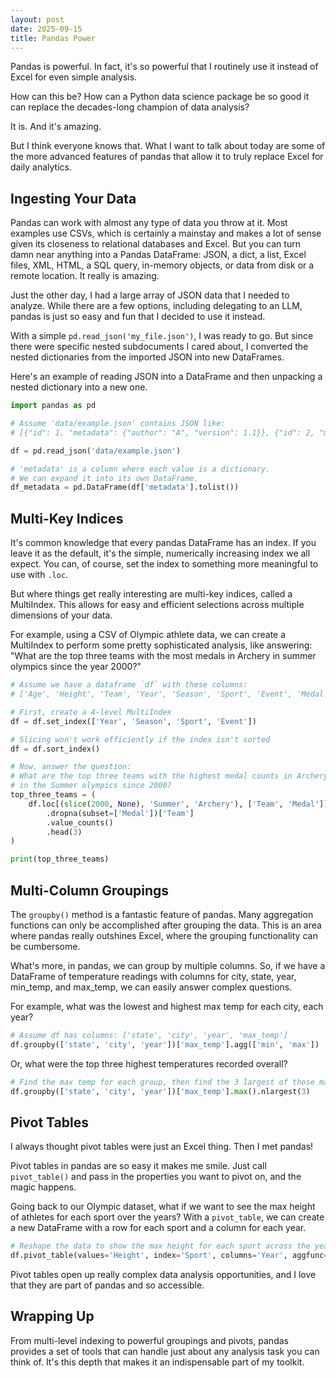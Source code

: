 ```yaml
---
layout: post
date: 2025-09-15
title: Pandas Power
---
```


Pandas is powerful. In fact, it's so powerful that I routinely use it instead of Excel for even simple analysis.

How can this be? How can a Python data science package be so good it can replace the decades-long champion of data analysis?

It is. And it's amazing.

But I think everyone knows that. What I want to talk about today are some of the more advanced features of pandas that allow it to truly replace Excel for daily analytics.

## Ingesting Your Data

Pandas can work with almost any type of data you throw at it. Most examples use CSVs, which is certainly a mainstay and makes a lot of sense given its closeness to relational databases and Excel. But you can turn damn near anything into a Pandas DataFrame: JSON, a dict, a list, Excel files, XML, HTML, a SQL query, in-memory objects, or data from disk or a remote location. It really is amazing.

Just the other day, I had a large array of JSON data that I needed to analyze. While there are a few options, including delegating to an LLM, pandas is just so easy and fun that I decided to use it instead.

With a simple `pd.read_json('my_file.json')`, I was ready to go. But since there were specific nested subdocuments I cared about, I converted the nested dictionaries from the imported JSON into new DataFrames.

Here's an example of reading JSON into a DataFrame and then unpacking a nested dictionary into a new one.

```python
import pandas as pd

# Assume 'data/example.json' contains JSON like:
# [{"id": 1, "metadata": {"author": "A", "version": 1.1}}, {"id": 2, "metadata": {"author": "B", "version": 1.2}}]

df = pd.read_json('data/example.json')

# 'metadata' is a column where each value is a dictionary.
# We can expand it into its own DataFrame.
df_metadata = pd.DataFrame(df['metadata'].tolist())
```

## Multi-Key Indices

It's common knowledge that every pandas DataFrame has an index. If you leave it as the default, it's the simple, numerically increasing index we all expect. You can, of course, set the index to something more meaningful to use with `.loc`.

But where things get really interesting are multi-key indices, called a MultiIndex. This allows for easy and efficient selections across multiple dimensions of your data.

For example, using a CSV of Olympic athlete data, we can create a MultiIndex to perform some pretty sophisticated analysis, like answering: "What are the top three teams with the most medals in Archery in summer olympics since the year 2000?"

```python
# Assume we have a dataframe `df` with these columns:
# ['Age', 'Height', 'Team', 'Year', 'Season', 'Sport', 'Event', 'Medal']

# First, create a 4-level MultiIndex
df = df.set_index(['Year', 'Season', 'Sport', 'Event'])

# Slicing won't work efficiently if the index isn't sorted
df = df.sort_index()

# Now, answer the question:
# What are the top three teams with the highest medal counts in Archery
# in the Summer olympics since 2000?
top_three_teams = (
    df.loc[(slice(2000, None), 'Summer', 'Archery'), ['Team', 'Medal']]
        .dropna(subset=['Medal'])['Team']
        .value_counts()
        .head(3)
)

print(top_three_teams)
```

## Multi-Column Groupings

The `groupby()` method is a fantastic feature of pandas. Many aggregation functions can only be accomplished after grouping the data. This is an area where pandas really outshines Excel, where the grouping functionality can be cumbersome.

What's more, in pandas, we can group by multiple columns. So, if we have a DataFrame of temperature readings with columns for city, state, year, min_temp, and max_temp, we can easily answer complex questions.

For example, what was the lowest and highest max temp for each city, each year?

```python
# Assume df has columns: ['state', 'city', 'year', 'max_temp']
df.groupby(['state', 'city', 'year'])['max_temp'].agg(['min', 'max'])
```

Or, what were the top three highest temperatures recorded overall?

```python
# Find the max temp for each group, then find the 3 largest of those maxes.
df.groupby(['state', 'city', 'year'])['max_temp'].max().nlargest(3)
```

## Pivot Tables

I always thought pivot tables were just an Excel thing. Then I met pandas!

Pivot tables in pandas are so easy it makes me smile. Just call `pivot_table()` and pass in the properties you want to pivot on, and the magic happens.

Going back to our Olympic dataset, what if we want to see the max height of athletes for each sport over the years? With a `pivot_table`, we can create a new DataFrame with a row for each sport and a column for each year.

```python
# Reshape the data to show the max height for each sport across the years.
df.pivot_table(values='Height', index='Sport', columns='Year', aggfunc='max')
```

Pivot tables open up really complex data analysis opportunities, and I love that they are part of pandas and so accessible.

## Wrapping Up

From multi-level indexing to powerful groupings and pivots, pandas provides a set of tools that can handle just about any analysis task you can think of. It's this depth that makes it an indispensable part of my toolkit.